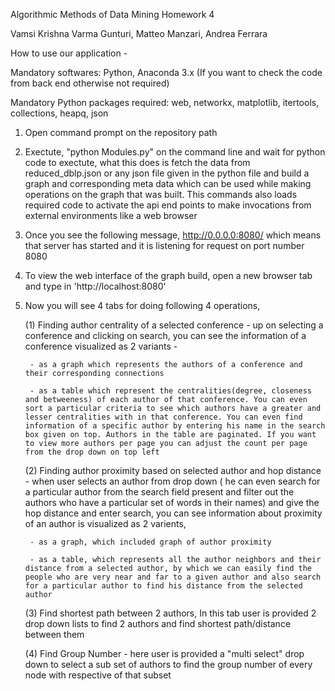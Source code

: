 Algorithmic Methods of Data Mining Homework 4

Vamsi Krishna Varma Gunturi, Matteo Manzari, Andrea Ferrara


How to use our application - 

Mandatory softwares: Python, Anaconda 3.x (If you want to check the code from back end otherwise not required) 

Mandatory Python packages required: web, networkx, matplotlib, itertools, collections, heapq, json


1) Open command prompt on the repository path

2) Exectute, "python Modules.py" on the command line and wait for python code to exectute, what this does is fetch the data from reduced_dblp.json or any json file given in the python file and build a graph and corresponding meta data which can be used while making operations on the graph that was built. This commands also loads required code to activate the api end points to make invocations from external environments like a web browser

3) Once you see the following message,
http://0.0.0.0:8080/ which means that server has started and it is listening for request on port number 8080

4) To view the web interface of the graph build, open a new browser tab and type in 'http://localhost:8080'

5) Now you will see 4 tabs for doing following 4 operations,
	
	(1) Finding author centrality of a selected conference - up on selecting a conference and clicking on search, you can see the information of a conference visualized as 2 variants  - 
		
		- as a graph which represents the authors of a conference and their corresponding connections
		
		- as a table which represent the centralities(degree, closeness and betweeness) of each author of that conference. You can even sort a particular criteria to see which authors have a greater and lesser centralities with in that conference. You can even find information of a specific author by entering his name in the search box given on top. Authors in the table are paginated. If you want to view more authors per page you can adjust the count per page from the drop down on top left

	(2) Finding author proximity based on selected author and hop distance - when user selects an author from drop down ( he can even search for a particular author from the search field present and filter out the authors who have a particular set of words in their names) and give the hop distance and enter search, you can see information about proximity of an author is visualized as 2 varients, 
		
		- as a graph, which included graph of author proximity
		
		- as a table, which represents all the author neighbors and their distance from a selected author, by which we can easily find the people who are very near and far to a given author and also search for a particular author to find his distance from the selected author

	(3) Find shortest path between 2 authors, In this tab user is provided 2 drop down lists to find 2 authors and find shortest path/distance between them

	(4) Find Group Number - here user is provided a "multi select" drop down to select a sub set of authors to find the group number of every node with respective of that subset


